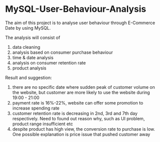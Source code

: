 # MySQL-User-Behaviour-Analysis

The aim of this project is to analyse user behaviour through E-Commerce Date by using MySQL. 

The analysis will consist of 
1. data cleaning
2. analysis based on consumer purchase behaviour
3. time & date analysis
4. analysis on consumer retention rate
5. product analysis


Result and suggestion:
1. there are no specific date where sudden peak of customer volume on the website, but customer are more likely to use the website during 19:00 - 21:00
2. payment rate is 16%-22%, website can offer some promotion to increase spending rate
3. customer retention rate is decreasing in 2nd, 3rd and 7th day respectively. Need to found out reason why, such as UI problem, product range insufficient etc
4. despite product has high view, the conversion rate to purchase is low. One possible explanation is price issue that pushed customer away
